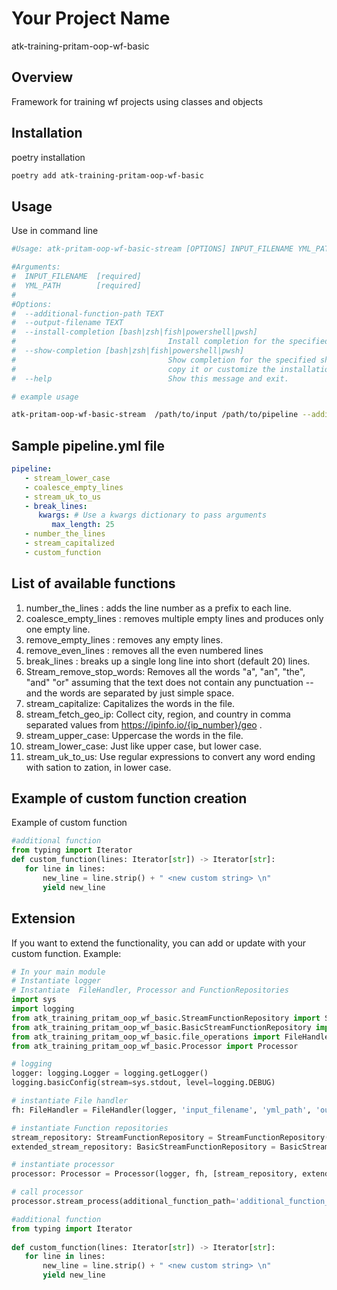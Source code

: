 # Your Project Name
atk-training-pritam-oop-wf-basic

## Overview

Framework for training wf projects using classes and objects

## Installation

poetry installation
```bash
poetry add atk-training-pritam-oop-wf-basic
```

## Usage
Use in command line

```bash
#Usage: atk-pritam-oop-wf-basic-stream [OPTIONS] INPUT_FILENAME YML_PATH

#Arguments:
#  INPUT_FILENAME  [required]
#  YML_PATH        [required]
#
#Options:
#  --additional-function-path TEXT
#  --output-filename TEXT
#  --install-completion [bash|zsh|fish|powershell|pwsh]
#                                  Install completion for the specified shell.
#  --show-completion [bash|zsh|fish|powershell|pwsh]
#                                  Show completion for the specified shell, to
#                                  copy it or customize the installation.
#  --help                          Show this message and exit.

# example usage

atk-pritam-oop-wf-basic-stream  /path/to/input /path/to/pipeline --additional-function-path /path/to/additional_functions --output-filename /path/to/output
```

## Sample pipeline.yml file
```yaml
pipeline:
   - stream_lower_case
   - coalesce_empty_lines
   - stream_uk_to_us
   - break_lines:
      kwargs: # Use a kwargs dictionary to pass arguments
         max_length: 25
   - number_the_lines
   - stream_capitalized
   - custom_function
```
## List of available functions
1. number_the_lines : adds the line number as a prefix to each line.
2. coalesce_empty_lines : removes multiple empty lines and produces only one empty line.
3. remove_empty_lines : removes any empty lines.
4. remove_even_lines  : removes all the even numbered lines
5. break_lines  : breaks up a single long line into short (default 20) lines.
6. Stream_remove_stop_words: Removes all the words "a", "an", "the", "and" "or" assuming that the text does not contain any punctuation -- and the words are separated by just simple space. 
7. stream_capitalize: Capitalizes the words in the file.
8. stream_fetch_geo_ip: Collect city, region, and country in comma separated values from https://ipinfo.io/{ip_number}/geo .
9. stream_upper_case: Uppercase the words in the file.
10. stream_lower_case: Just like upper case, but lower case.
11. stream_uk_to_us: Use regular expressions to convert any word ending with sation to zation, in lower case.

## Example of  custom function creation
Example of custom function
```python
#additional function  
from typing import Iterator
def custom_function(lines: Iterator[str]) -> Iterator[str]:               
   for line in lines:                                                     
       new_line = line.strip() + " <new custom string> \n"                
       yield new_line 
```

## Extension
If you want to extend the functionality, you can add or update with your custom function. Example:

```python
# In your main module
# Instantiate logger
# Instantiate  FileHandler, Processor and FunctionRepositories
import sys
import logging
from atk_training_pritam_oop_wf_basic.StreamFunctionRepository import StreamFunctionRepository
from atk_training_pritam_oop_wf_basic.BasicStreamFunctionRepository import BasicStreamFunctionRepository
from atk_training_pritam_oop_wf_basic.file_operations import FileHandler
from atk_training_pritam_oop_wf_basic.Processor import Processor

# logging
logger: logging.Logger = logging.getLogger()
logging.basicConfig(stream=sys.stdout, level=logging.DEBUG)

# instantiate File handler
fh: FileHandler = FileHandler(logger, 'input_filename', 'yml_path', 'output_filename')

# instantiate Function repositories
stream_repository: StreamFunctionRepository = StreamFunctionRepository()
extended_stream_repository: BasicStreamFunctionRepository = BasicStreamFunctionRepository()

# instantiate processor
processor: Processor = Processor(logger, fh, [stream_repository, extended_stream_repository])

# call processor
processor.stream_process(additional_function_path='additional_function_path')
```

```python                                                                 
#additional function                                                      
from typing import Iterator                                               
                                                                          
def custom_function(lines: Iterator[str]) -> Iterator[str]:               
   for line in lines:                                                     
       new_line = line.strip() + " <new custom string> \n"                
       yield new_line                                                     
 ```                                                                      